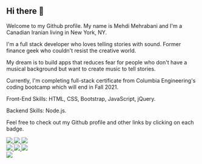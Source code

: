 ## Hi there 👋

Welcome to my Github profile. My name is Mehdi Mehrabani and I'm a Canadian Iranian living in New York, NY.

I'm a full stack developer who loves telling stories with sound. Former finance geek who couldn't resist the creative world. 

My dream is to build apps that reduces fear for people who don't have a musical background but want to create music to tell stories.

Currently, I'm completing full-stack certificate from Columbia Engineering's coding bootcamp which will end in Fall 2021. 

Front-End Skills: HTML, CSS, Bootstrap, JavaScript, jQuery. 

Backend Skills: Node.js.

Feel free to check out my Github profile and other links by clicking on each badge.


<!-- Slack -->

<a href="https://mmehr1988.github.io/curly-octo-guacamole/">
<img src="https://img.shields.io/badge/GitHub-100000?style=for-the-badge&logo=github&logoColor=white" />
</a>


<!-- Email -->
<a href="mailto:tatash.my@gmail.com">
<img src="https://img.shields.io/badge/Gmail-D14836?style=for-the-badge&logo=gmail&logoColor=white" />
</a>

<!-- LinkedIn -->

<a href="https://www.linkedin.com/in/mehdi-mehrabani-810327219/">
<img src="https://img.shields.io/badge/LinkedIn-0077B5?style=for-the-badge&logo=linkedin&logoColor=white" />
</a>
<br>
<!-- Slack -->

<a href="https://mehdimehrabani.slack.com">
<img src="https://img.shields.io/badge/Slack-4A154B?style=for-the-badge&logo=slack&logoColor=white" />
</a>


<!-- Soundcloud -->
<a href="https://soundcloud.com/saintabdullah">
<img src="https://img.shields.io/badge/SoundCloud-FF3300?style=for-the-badge&logo=soundcloud&logoColor=white" />
</a>

<!-- Bandcamp -->
<a href="https://saintabdullah.bandcamp.com">
<img src="https://img.shields.io/badge/bandcamp-408294?style=for-the-badge&logo=soundcloud&logoColor=white" />
</a>

<br>

<!-- Instagram -->
<a href="https://www.instagram.com/saintabdullah/?hl=hu">
<img src="https://img.shields.io/badge/Instagram-E4405F?style=for-the-badge&logo=instagram&logoColor=white" />
</a>




<!--
**mmehr1988/mmehr1988** is a ✨ _special_ ✨ repository because its `README.md` (this file) appears on your GitHub profile.

Here are some ideas to get you started:

- 🔭 I’m currently working on ...
- 🌱 I’m currently learning ...
- 👯 I’m looking to collaborate on ...
- 🤔 I’m looking for help with ...
- 💬 Ask me about ...
- 📫 How to reach me: ...
- 😄 Pronouns: ...
- ⚡ Fun fact: ...
-->
